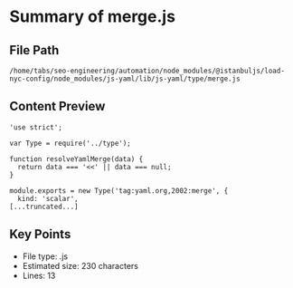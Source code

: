 # Summary of merge.js
  
## File Path
`/home/tabs/seo-engineering/automation/node_modules/@istanbuljs/load-nyc-config/node_modules/js-yaml/lib/js-yaml/type/merge.js`

## Content Preview
```
'use strict';

var Type = require('../type');

function resolveYamlMerge(data) {
  return data === '<<' || data === null;
}

module.exports = new Type('tag:yaml.org,2002:merge', {
  kind: 'scalar',
[...truncated...]
```

## Key Points
- File type: .js
- Estimated size: 230 characters
- Lines: 13

